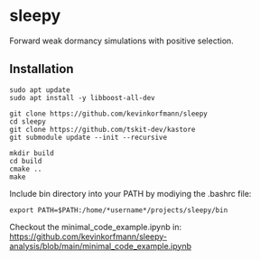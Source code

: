 # sleepy

Forward weak dormancy simulations with positive selection.   

## Installation

```console
sudo apt update
sudo apt install -y libboost-all-dev

git clone https://github.com/kevinkorfmann/sleepy
cd sleepy
git clone https://github.com/tskit-dev/kastore
git submodule update --init --recursive

mkdir build
cd build
cmake ..
make
```

Include bin directory into your PATH by modiying the .bashrc file:
```console
export PATH=$PATH:/home/*username*/projects/sleepy/bin   
```

Checkout the minimal_code_example.ipynb in: 
https://github.com/kevinkorfmann/sleepy-analysis/blob/main/minimal_code_example.ipynb
